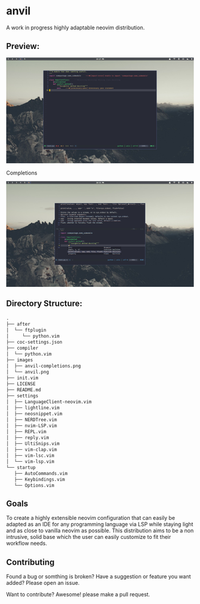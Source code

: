 # anvil
A work in progress highly adaptable neovim distribution.

## Preview:
![anvil preview](/images/anvil.png?raw=true "anvil preview")

Completions

![anvil completions preview](/images/anvil-completions.png?raw=true "anvil completions preview")

## Directory Structure:
```
.
├── after
│  └── ftplugin
│     └── python.vim
├── coc-settings.json
├── compiler
│  └── python.vim
├── images
│  ├── anvil-completions.png
│  └── anvil.png
├── init.vim
├── LICENSE
├── README.md
├── settings
│  ├── LanguageClient-neovim.vim
│  ├── lightline.vim
│  ├── neosnippet.vim
│  ├── NERDTree.vim
│  ├── nvim-LSP.vim
│  ├── REPL.vim
│  ├── reply.vim
│  ├── UltiSnips.vim
│  ├── vim-clap.vim
│  ├── vim-lsc.vim
│  └── vim-lsp.vim
└── startup
   ├── AutoCommands.vim
   ├── Keybindings.vim
   └── Options.vim
```
## Goals

To create a highly extensible neovim configuration that can easily be adapted as an IDE for any programming language via LSP while staying light and as close to vanilla neovim as possible. This distribution aims to be a non intrusive, solid base which the user can easily customize to fit their workflow needs.

## Contributing
Found a bug or somthing is broken?
Have a suggestion or feature you want added?
Please open an issue.

Want to contribute? Awesome! please make a pull request.
